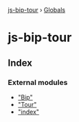 [js-bip-tour](README.md) › [Globals](globals.md)

# js-bip-tour

## Index

### External modules

* ["Bip"](modules/_bip_.md)
* ["Tour"](modules/_tour_.md)
* ["index"](modules/_index_.md)
